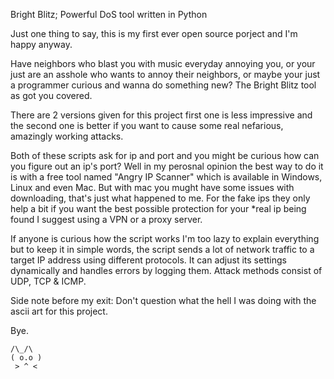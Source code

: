 
Bright Blitz; Powerful DoS tool written in Python

Just one thing to say, this is my first ever open source porject and I'm happy anyway.

Have neighbors who blast you with music everyday annoying you, or your just are an asshole who wants to annoy their neighbors, or maybe your just a programmer curious and wanna do something new? The Bright Blitz tool as got you covered.

There are 2 versions given for this project first one is less impressive and the second one is better if you want to cause some real nefarious, amazingly working attacks. 

Both of these scripts ask for ip and port and you might be curious how can you figure out an ip's port? Well in my perosnal opinion the best way to do it is with a free tool named "Angry IP Scanner" which is available in Windows, Linux and even Mac. But with mac you mught have some issues with downloading, that's just what happened to me. For the fake ips they only help a bit if you want the best possible protection for your *real ip being found I suggest using a VPN or a proxy server.

If anyone is curious how the script works I'm too lazy to explain everything but to keep it in simple words, the script sends a lot of network traffic to a target IP address using different protocols. It can adjust its settings dynamically and handles errors by logging them. Attack methods consist of UDP, TCP & ICMP.

Side note before my exit: Don't question what the hell I was doing with the ascii art for this project. 

Bye.
 
    /\_/\  
    ( o.o ) 
     > ^ <





